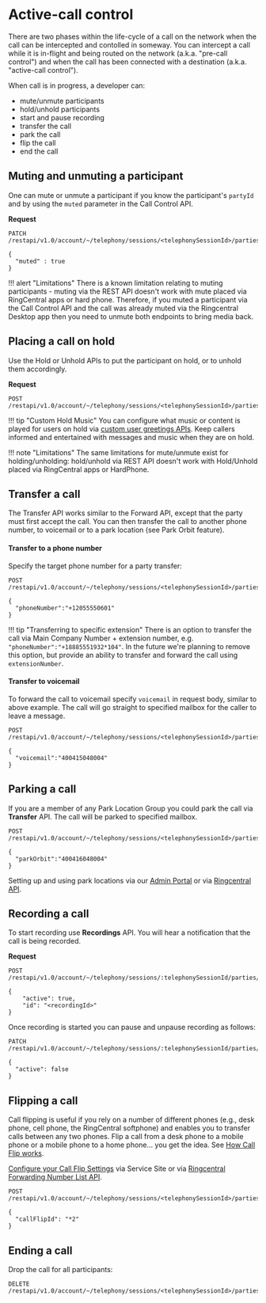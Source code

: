# Active-call control

There are two phases within the life-cycle of a call on the network when the call can be intercepted and contolled in someway. You can intercept a call while it is in-flight and being routed on the network (a.k.a. "pre-call control") and when the call has been connected with a destination (a.k.a. "active-call control").

When call is in progress, a developer can:

* mute/unmute participants
* hold/unhold participants
* start and pause recording
* transfer the call
* park the call
* flip the call
* end the call

## Muting and unmuting a participant

One can mute or unmute a participant if you know the participant's `partyId` and by using the `muted` parameter in the Call Control API.

**Request**

```http
PATCH /restapi/v1.0/account/~/telephony/sessions/<telephonySessionId>/parties/<partyId>

{
  "muted" : true
}
```

!!! alert "Limitations"
    There is a known limitation relating to muting participants - muting via the REST API doesn't work with mute placed via RingCentral apps or hard phone. Therefore, if you muted a participant via the Call Control API and the call was already muted via the Ringcentral Desktop app then you need to unmute both endpoints to bring media back.

## Placing a call on hold

Use the Hold or Unhold APIs to put the participant on hold, or to unhold them accordingly. 

**Request**

```http
POST /restapi/v1.0/account/~/telephony/sessions/<telephonySessionId>/parties/<partyId>/hold
```

!!! tip "Custom Hold Music"
    You can configure what music or content is played for users on hold via [custom user greetings APIs](https://developers.ringcentral.com/api-reference/Rule-Management/createCustomUserGreeting). Keep callers informed and entertained with messages and music when they are on hold.

!!! note "Limitations"
    The same limitations for mute/unmute exist for holding/unholding: hold/unhold via REST API doesn't work with Hold/Unhold placed via RingCentral apps or HardPhone.

## Transfer a call

The Transfer API works similar to the Forward API, except that the party must first accept the call. You can then transfer the call to another phone number, to voicemail or to a park location (see Park Orbit feature).

#### Transfer to a phone number

Specify the target phone number for a party transfer:

```http
POST /restapi/v1.0/account/~/telephony/sessions/<telephonySessionId>/parties/<partyId>/transfer

{
  "phoneNumber":"+12055550601"
}
```

!!! tip "Transferring to specific extension"
    There is an option to transfer the call via Main Company Number + extension number, e.g. `"phoneNumber":"+18885551932*104"`. In the future we're planning to remove this option, but provide an ability to transfer and forward the call using `extensionNumber`.

#### Transfer to voicemail

To forward the call to voicemail specify `voicemail` in request body, similar to above example. The call will go straight to specified mailbox for the caller to leave a message.

```http
POST /restapi/v1.0/account/~/telephony/sessions/<telephonySessionId>/parties/<partyId>/transfer

{
  "voicemail":"400415048004"
}
```

## Parking a call

If you are a member of any Park Location Group you could park the call via **Transfer** API. The call will be parked to specified mailbox.

```http
POST /restapi/v1.0/account/~/telephony/sessions/<telephonySessionId>/parties/<partyId>/transfer

{
  "parkOrbit":"400416048004"
}
```

Setting up and using park locations via our [Admin Portal](https://support.ringcentral.com/s/article/8355.html) or via [Ringcentral API](https://developers.ringcentral.com/api-reference/Call-Control/callParkParty).

## Recording a call

To start recording use **Recordings** API. You will hear a notification that the call is being recorded.

**Request**

```http
POST /restapi/v1.0/account/~/telephony/sessions/:telephonySessionId/parties/:partyId/recordings

{
    "active": true,
    "id": "<recordingId>"
}
```

Once recording is started you can pause and unpause recording as follows:

```http
PATCH /restapi/v1.0/account/~/telephony/sessions/:telephonySessionId/parties/:partyId/recordings/:recordingId

{
  "active": false
}
```

## Flipping a call 

Call flipping is useful if you rely on a number of different phones (e.g., desk phone, cell phone, the RingCentral softphone) and enables you to transfer calls between any two phones. Flip a call from a desk phone to a mobile phone or a mobile phone to a home phone... you get the idea. See [How Call Flip works](https://www.ringcentral.com/office/features/call-flip/overview.html).

[Configure your Call Flip Settings](https://support.ringcentral.com/s/article/Calling-Features-How-to-use-Call-Flip-for-instant-call-forwarding) via Service Site or via [Ringcentral Forwarding Number List API](https://developers.ringcentral.com/api-reference/Call-Forwarding/listForwardingNumbers).

```http
POST /restapi/v1.0/account/~/telephony/sessions/<telephonySessionId>/parties/<partyId>/flip

{
  "callFlipId": "*2"
}
```

## Ending a call

Drop the call for all participants:

```http
DELETE /restapi/v1.0/account/~/telephony/sessions/<telephonySessionId>/parties/<partyId>
```
